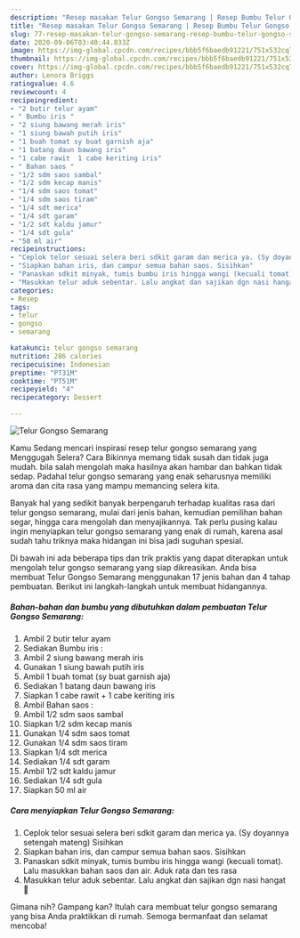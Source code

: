 ```yaml
---
description: "Resep masakan Telur Gongso Semarang | Resep Bumbu Telur Gongso Semarang Yang Enak Dan Mudah"
title: "Resep masakan Telur Gongso Semarang | Resep Bumbu Telur Gongso Semarang Yang Enak Dan Mudah"
slug: 77-resep-masakan-telur-gongso-semarang-resep-bumbu-telur-gongso-semarang-yang-enak-dan-mudah
date: 2020-09-06T03:40:44.833Z
image: https://img-global.cpcdn.com/recipes/bbb5f6baedb91221/751x532cq70/telur-gongso-semarang-foto-resep-utama.jpg
thumbnail: https://img-global.cpcdn.com/recipes/bbb5f6baedb91221/751x532cq70/telur-gongso-semarang-foto-resep-utama.jpg
cover: https://img-global.cpcdn.com/recipes/bbb5f6baedb91221/751x532cq70/telur-gongso-semarang-foto-resep-utama.jpg
author: Lenora Briggs
ratingvalue: 4.6
reviewcount: 4
recipeingredient:
- "2 butir telur ayam"
- " Bumbu iris "
- "2 siung bawang merah iris"
- "1 siung bawah putih iris"
- "1 buah tomat sy buat garnish aja"
- "1 batang daun bawang iris"
- "1 cabe rawit  1 cabe keriting iris"
- " Bahan saos "
- "1/2 sdm saos sambal"
- "1/2 sdm kecap manis"
- "1/4 sdm saos tomat"
- "1/4 sdm saos tiram"
- "1/4 sdt merica"
- "1/4 sdt garam"
- "1/2 sdt kaldu jamur"
- "1/4 sdt gula"
- "50 ml air"
recipeinstructions:
- "Ceplok telor sesuai selera beri sdkit garam dan merica ya. (Sy doyannya setengah mateng) Sisihkan"
- "Siapkan bahan iris, dan campur semua bahan saos. Sisihkan"
- "Panaskan sdkit minyak, tumis bumbu iris hingga wangi (kecuali tomat). Lalu masukkan bahan saos dan air. Aduk rata dan tes rasa"
- "Masukkan telur aduk sebentar. Lalu angkat dan sajikan dgn nasi hangat 🥰"
categories:
- Resep
tags:
- telur
- gongso
- semarang

katakunci: telur gongso semarang 
nutrition: 286 calories
recipecuisine: Indonesian
preptime: "PT31M"
cooktime: "PT51M"
recipeyield: "4"
recipecategory: Dessert

---
```



![Telur Gongso Semarang](https://img-global.cpcdn.com/recipes/bbb5f6baedb91221/751x532cq70/telur-gongso-semarang-foto-resep-utama.jpg)

Kamu Sedang mencari inspirasi resep telur gongso semarang yang Menggugah Selera? Cara Bikinnya memang tidak susah dan tidak juga mudah. bila salah mengolah maka hasilnya akan hambar dan bahkan tidak sedap. Padahal telur gongso semarang yang enak seharusnya memiliki aroma dan cita rasa yang mampu memancing selera kita.

Banyak hal yang sedikit banyak berpengaruh terhadap kualitas rasa dari telur gongso semarang, mulai dari jenis bahan, kemudian pemilihan bahan segar, hingga cara mengolah dan menyajikannya. Tak perlu pusing kalau ingin menyiapkan telur gongso semarang yang enak di rumah, karena asal sudah tahu triknya maka hidangan ini bisa jadi suguhan spesial.




Di bawah ini ada beberapa tips dan trik praktis yang dapat diterapkan untuk mengolah telur gongso semarang yang siap dikreasikan. Anda bisa membuat Telur Gongso Semarang menggunakan 17 jenis bahan dan 4 tahap pembuatan. Berikut ini langkah-langkah untuk membuat hidangannya.

<!--inarticleads1-->

##### Bahan-bahan dan bumbu yang dibutuhkan dalam pembuatan Telur Gongso Semarang:

1. Ambil 2 butir telur ayam
1. Sediakan  Bumbu iris :
1. Ambil 2 siung bawang merah iris
1. Gunakan 1 siung bawah putih iris
1. Ambil 1 buah tomat (sy buat garnish aja)
1. Sediakan 1 batang daun bawang iris
1. Siapkan 1 cabe rawit + 1 cabe keriting iris
1. Ambil  Bahan saos :
1. Ambil 1/2 sdm saos sambal
1. Siapkan 1/2 sdm kecap manis
1. Gunakan 1/4 sdm saos tomat
1. Gunakan 1/4 sdm saos tiram
1. Siapkan 1/4 sdt merica
1. Sediakan 1/4 sdt garam
1. Ambil 1/2 sdt kaldu jamur
1. Sediakan 1/4 sdt gula
1. Siapkan 50 ml air




<!--inarticleads2-->

##### Cara menyiapkan Telur Gongso Semarang:

1. Ceplok telor sesuai selera beri sdkit garam dan merica ya. (Sy doyannya setengah mateng) Sisihkan
1. Siapkan bahan iris, dan campur semua bahan saos. Sisihkan
1. Panaskan sdkit minyak, tumis bumbu iris hingga wangi (kecuali tomat). Lalu masukkan bahan saos dan air. Aduk rata dan tes rasa
1. Masukkan telur aduk sebentar. Lalu angkat dan sajikan dgn nasi hangat 🥰




Gimana nih? Gampang kan? Itulah cara membuat telur gongso semarang yang bisa Anda praktikkan di rumah. Semoga bermanfaat dan selamat mencoba!
